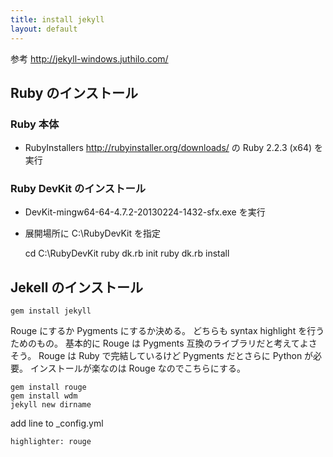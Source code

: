 ```yaml
---
title: install jekyll
layout: default
---
```

参考 http://jekyll-windows.juthilo.com/

## Ruby のインストール

### Ruby 本体

+ RubyInstallers http://rubyinstaller.org/downloads/ の Ruby 2.2.3 (x64) を実行

### Ruby DevKit のインストール

+ DevKit-mingw64-64-4.7.2-20130224-1432-sfx.exe を実行
+ 展開場所に C:\RubyDevKit を指定

	cd C:\RubyDevKit
    ruby dk.rb init
    ruby dk.rb install


## Jekell のインストール

    gem install jekyll

Rouge にするか Pygments にするか決める。
どちらも syntax highlight を行うためのもの。
基本的に Rouge は Pygments 互換のライブラリだと考えてよさそう。
Rouge は Ruby で完結しているけど Pygments だとさらに Python が必要。
インストールが楽なのは Rouge なのでこちらにする。

    gem install rouge
    gem install wdm
    jekyll new dirname

add line to _config.yml

    highlighter: rouge

